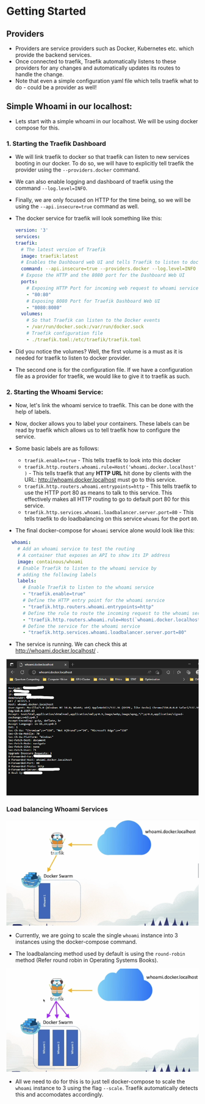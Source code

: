 # Getting Started

## Providers

- Providers are service providers such as Docker, Kubernetes etc. which provide the backend services.
- Once connected to traefik, Traefik automatically listens to these providers for any changes and automatically updates its routes to handle the change.
- Note that even a simple configuration yaml file which tells traefik what to do - could be a provider as well!

## Simple Whoami in our localhost:

- Lets start with a simple whoami in our localhost. We will be using docker compose for this.

### 1. Starting the Traefik Dashboard

- We will link traefik to docker so that traefik can listen to new services booting in our docker. To do so, we will have to explicitly tell traefik the provider using the `--providers.docker` command.

- We can also enable logging and dashboard of traefik using the command `--log.level=INFO`.

- Finally, we are only focused on HTTP for the time being, so we will be using the `--api.insecure=true` command as well.

- The docker service for traefik will look something like this:
  
  ```yaml
  version: '3'
  services:
  traefik:
    # The latest version of Traefik
    image: traefik:latest
    # Enables the Dashboard web UI and tells Traefik to listen to docker
    command: --api.insecure=true --providers.docker --log.level=INFO
    # Expose the HTTP and the 8080 port for the Dashboard Web UI
    ports:
      # Exposing HTTP Port for incoming web request to whoami service
      - "80:80"
      # Exposing 8080 Port for Traefik Dashboard Web UI
      - "8080:8080"
    volumes:
      # So that Traefik can listen to the Docker events
      - /var/run/docker.sock:/var/run/docker.sock
      # Traefik configuration file
      - ./traefik.toml:/etc/traefik/traefik.toml
  ```

- Did you notice the volumes? Well, the first volume is a must as it is needed for traefik to listen to docker provider.

- The second one is for the configuration file. If we have a configuration file as a provider for traefik, we would like to give it to traefik as such.

### 2. Starting the Whoami Service:

- Now, let's link the whoami service to traefik. This can be done with the help of labels.

- Now, docker allows you to label your containers. These labels can be read by traefik which allows us to tell traefik how to configure the service.

- Some basic labels are as follows:
  
  - `traefik.enable=true` - This tells traefik to look into this docker
  - `traefik.http.routers.whoami.rule=Host('whoami.docker.localhost')` - This tells traefik that any **HTTP URL** hit done by clients with the URL: http://whoami.docker.localhost must go to this service.
  - `traefik.http.routers.whoami.entrypoints=http` - This tells traefik to use the HTTP port 80 as means to talk to this service. This effectively makes all HTTP routing to go to default port 80 for this service.
  - `traefik.http.services.whoami.loadbalancer.server.port=80` - This tells traefik to do loadbalancing on this service `whoami` for the port `80`.

- The final docker-compose for `whoami` service alone would look like this:

```yaml
  whoami:
    # Add an whoami service to test the routing
    # A container that exposes an API to show its IP address
    image: containous/whoami
    # Enable Traefik to listen to the whoami service by
    # adding the following labels
    labels:
      # Enable Traefik to listen to the whoami service
      - "traefik.enable=true"
      # Define the HTTP entry point for the whoami service
      - "traefik.http.routers.whoami.entrypoints=http"
      # Define the rule to route the incoming request to the whoami service
      - "traefik.http.routers.whoami.rule=Host(`whoami.docker.localhost`)"
      # Define the service for the whoami service
      - "traefik.http.services.whoami.loadbalancer.server.port=80"
```

- The service is running. We can check this at http://whoami.docker.localhost/ . 

![](notes-assets\2023-03-06-10-33-39-image.png)

### Load balancing Whoami Services

![](notes-assets\2023-03-06-10-34-38-image.png)

- Currently, we are going to scale the single `whoami` instance into 3 instances using the docker-compose command.

- The loadbalancing method used by default is using the `round-robin` method (Refer round robin in Operating Systems Books).

![](notes-assets\2023-03-06-10-36-25-image.png)

- All we need to do for this is to just tell docker-compose to scale the `whoami` instance to 3 using the flag `--scale`. Traefik automatically detects this and accomodates accordingly.
